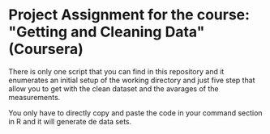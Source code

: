 # Project Assignment for the course: "Getting and Cleaning Data" (Coursera)

There is only one script that you can find in this repository and it enumerates an initial setup of the working directory and just five step that allow you to get with the clean dataset and the avarages of the measurements.

You only have to directly copy and paste the code in your command section in R and it will generate de data sets.


